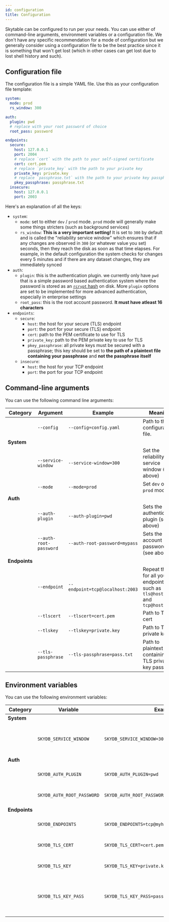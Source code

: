 ```yaml
---
id: configuration
title: Configuration
---
```


Skytable can be configured to run per your needs. You can use either of command-line arguments, environment variables or a 
configuration file. We don't have any specific recommendation for a mode of configuration but we generally consider using a
configuration file to be the best practice since it is something that won't get lost (which in other cases can get lost due
to lost shell history and such).

## Configuration file

The configuration file is a simple YAML file. Use this as your configuration file template:

```yaml
system:
  mode: prod
  rs_window: 300

auth:
  plugin: pwd
  # replace with your root password of choice
  root_pass: password

endpoints:
  secure:
    host: 127.0.0.1
    port: 2004
    # replace `cert` with the path to your self-signed certificate
    cert: cert.pem
    # replace `private_key` with the path to your private key
    private_key: private.key
    # replace `passphrase.txt` with the path to your private key passphrase
    pkey_passphrase: passphrase.txt
  insecure:
    host: 127.0.0.1
    port: 2003
```

Here's an explanation of all the keys:
- `system`:
  - `mode`: set to either `dev` / `prod` mode. `prod` mode will generally make some things stricters (such as background services)
  - `rs_window`: **This is a very important setting!** It is set to `300` by default and is called the "reliability service window" which ensures that if any changes are observed in `300` (or whatever value you set) seconds, then they reach the disk
  as soon as that time elapses. For example, in the default configuration the system checks for changes every 5 minutes and if there are any dataset changes, they are immediately synced
- `auth`:
  - `plugin`: this is the authentication plugin. we currently only have `pwd` that is a simple password based authentication system where the password is stored as an [`rcrypt` hash](https://github.com/ohsayan/rcrypt) on disk. More `plugin` options are set to be implemented for more advanced authentication, especially in enterprise settings
  - `root_pass`: this is the root account password. **It must have atleast 16 characters**
- `endpoints`:
  - `secure`:
    - `host`: the host for your secure (TLS) endpoint
    - `port`: the port for your secure (TLS) endpoint
    - `cert`: path to the PEM certificate to use for TLS
    - `private_key`: path to the PEM private key to use for TLS
    - `pkey_passphrase`: all private keys must be secured with a passphrase; this key should be set to **the path of a plaintext file containing your passphrase** and **not the passphrase itself**
  - `insecure`:
    - `host`: the host for your TCP endpoint
    - `port`: the port for your TCP endpoint

## Command-line arguments

You can use the following command line arguments:

| Category      | Argument               | Example                         | Meaning                                                                        |
| ------------- | ---------------------- | ------------------------------- | ------------------------------------------------------------------------------ |
|               | `--config`             | `--config=config.yaml`          | Path to the configuration file.                                                |
| **System**    |                        |                                 |                                                                                |
|               | `--service-window`     | `--service-window=300`          | Set the reliability service window (see above)                                 |
|               | `--mode`               | `--mode=prod`                   | Set `dev` or `prod` mode                                                       |
| **Auth**      |                        |                                 |                                                                                |
|               | `--auth-plugin`        | `--auth-plugin=pwd`             | Sets the authentication plugin (see above)                                     |
|               | `--auth-root-password` | `--auth-root-password=mypass`   | Sets the root account password (see above)                                     |
| **Endpoints** |                        |                                 |                                                                                |
|               | `--endpoint`           | `--endpoint=tcp@localhost:2003` | Repeat this for all your endpoints such as `tls@host:port` and `tcp@host:port` |
|               | `--tlscert`            | `--tlscert=cert.pem`            | Path to TLS cert                                                               |
|               | `--tlskey`             | `--tlskey=private.key`          | Path to TLS private key                                                        |
|               | `--tls-passphrase`     | `--tls-passphrase=pass.txt`     | Path to plaintext file containing TLS private key password                     |

## Environment variables

You can use the following environment variables:

| Category      | Variable                   | Example                                           | Meaning                                                                     |
| ------------- | -------------------------- | ------------------------------------------------- | --------------------------------------------------------------------------- |
| **System**    |                            |                                                   |                                                                             |
|               | `SKYDB_SERVICE_WINDOW`     | `SKYDB_SERVICE_WINDOW=300`                        | Sets the reliability service window (see above)                             |
| **Auth**      |                            |                                                   |                                                                             |
|               | `SKYDB_AUTH_PLUGIN`        | `SKYDB_AUTH_PLUGIN=pwd`                           | Sets the authentication plugin                                              |
|               | `SKYDB_AUTH_ROOT_PASSWORD` | `SKYDB_AUTH_ROOT_PASSWORD=mypass`                 | Sets the root account password                                              |
| **Endpoints** |                            |                                                   |                                                                             |
|               | `SKYDB_ENDPOINTS`          | `SKYDB_ENDPOINTS=tcp@myhost:2003,tls@myhost:2004` | Sets the endpoints to use                                                   |
|               | `SKYDB_TLS_CERT`           | `SKYDB_TLS_CERT=cert.pem`                         | Sets the path to the TLS cert                                               |
|               | `SKYDB_TLS_KEY`            | `SKYDB_TLS_KEY=private.key`                       | Sets the path to the TLS private key                                        |
|               | `SKYDB_TLS_KEY_PASS`       | `SKYDB_TLS_KEY_PASS=pass.txt`                     | Sets the path to the plaintext file containing the TLS private key password |
